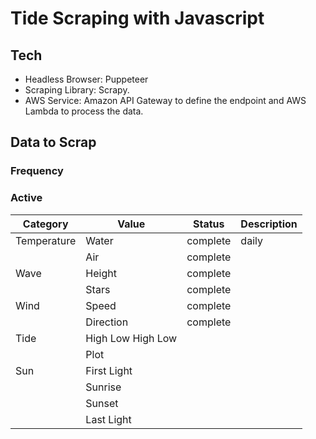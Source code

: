 
# Tide Scraping with Javascript

## Tech

- Headless Browser: Puppeteer
- Scraping Library: Scrapy.
- AWS Service: Amazon API Gateway to define the endpoint and AWS Lambda to process the data.

## Data to Scrap

### Frequency



### Active


| Category    | Value             | Status   | Description |
| ----------- | ----------------- | -------- | ----------- |
| Temperature | Water             | complete | daily       |
|             | Air               | complete |             |
| Wave        | Height            | complete |             |
|             | Stars             | complete |             |
| Wind        | Speed             | complete |             |
|             | Direction         | complete |             |
| Tide        | High Low High Low |          |             |
|             | Plot              |          |             |
| Sun         | First Light       |          |             |
|             | Sunrise           |          |             |
|             | Sunset            |          |             |
|             | Last Light        |          |             |
